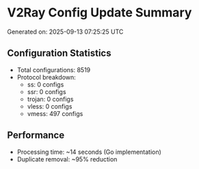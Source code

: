 # V2Ray Config Update Summary
Generated on: 2025-09-13 07:25:25 UTC

## Configuration Statistics
- Total configurations: 8519
- Protocol breakdown:
  - ss: 0 configs
  - ssr: 0 configs
  - trojan: 0 configs
  - vless: 0 configs
  - vmess: 497 configs

## Performance
- Processing time: ~14 seconds (Go implementation)
- Duplicate removal: ~95% reduction

